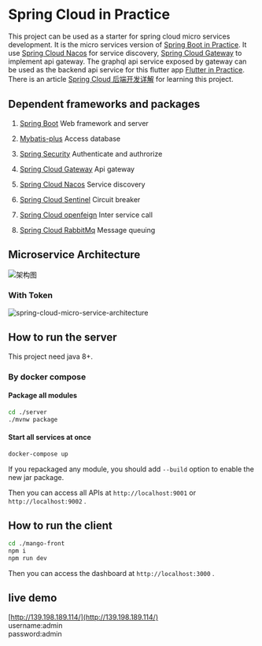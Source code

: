 # Spring Cloud in Practice

This project can be used as a starter for spring cloud micro services development. It is the micro services version of [Spring Boot in Practice](https://www.siques.cn/p/125). It use [Spring Cloud Nacos](https://nacos.io/zh-cn/docs/quick-start.html) for service discovery, [Spring Cloud Gateway](https://cloud.spring.io/spring-cloud-gateway/reference/html/) to implement api gateway. The graphql api service exposed by gateway can be used as the backend api service for this flutter app [Flutter in Practice](https://github.com/jaggerwang/flutter-in-practice). There is an article [Spring Cloud 后端开发详解](https://nacos.io/zh-cn/docs/quick-start.html) for learning this project.

## Dependent frameworks and packages

1. [Spring Boot](https://spring.io/projects/spring-boot) Web framework and server
1. [Mybatis-plus](https://mp.baomidou.com) Access database

1. [Spring Security](https://spring.io/projects/spring-security) Authenticate and authrorize
1. [Spring Cloud Gateway](https://spring.io/projects/spring-cloud-gateway) Api gateway
1. [Spring Cloud Nacos](https://nacos.io/zh-cn/docs/quick-start.html) Service discovery
1. [Spring Cloud Sentinel](https://github.com/alibaba/Sentinel) Circuit breaker
1. [Spring Cloud openfeign](https://github.com/OpenFeign) Inter service call
1. [Spring Cloud RabbitMq](https://www.rabbitmq.com/) Message queuing

## Microservice Architecture

![架构图](https://shuxie.oss-cn-hangzhou.aliyuncs.com/public/%E5%BE%AE%E6%9C%8D%E5%8A%A1%E6%9E%B6%E6%9E%84sy.jpg)
### With Token

![spring-cloud-micro-service-architecture](https://user-images.githubusercontent.com/1255011/80553599-06adb500-89fd-11ea-9cf8-f887e156e51b.png)


## How to run the server

This project need java 8+.


### By docker compose

#### Package all modules

```bash
cd ./server
./mvnw package
```

#### Start all services at once

```bash
docker-compose up
```

If you repackaged any module, you should add `--build` option to enable the new jar package.

Then you can access all APIs at `http://localhost:9001` or `http://localhost:9002` .

## How to run the client

```bash
cd ./mango-front
npm i 
npm run dev
```
Then you can access the dashboard at `http://localhost:3000` .

## live demo
[http://139.198.189.114/](http://139.198.189.114/)  
username:admin  
password:admin  


